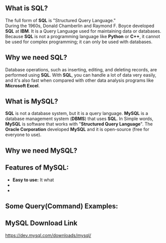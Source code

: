 ## What is SQL?
The full form of **SQL** is "Structured Query Language." <br>
During the 1960s, Donald Chamberlin and Raymond F. Boyce developed **SQL** at **IBM**. It is a Query Language used for maintaining data or databases. 
Because **SQL** is not a programming language like **Python** or **C++**, it cannot be used for complex programming; it can only be used with databases.

## Why we need SQL?
Database operations, such as inserting, editing, and deleting records, are performed using **SQL**. With **SQL**, you can handle a lot of data very easily, and it's also fast when compared with other data analysis programs like **Microsoft Excel**.

## What is MySQL?
**SQL** is not a database system, but it is a query language. **MySQL** is a database management system (**DBMS**) that uses **SQL**. In Simple words, **MySQL** is software that works with "**Structured Query Language**". The **Oracle Corporation** developed **MySQL** and it is open-source (free for everyone to use).

## Why we need MySQL?

## Features of MySQL:
<ul>
<li> <b>Easy to use:</b> It what  </li>
<li> </li>
<li>  </li>
</ul>

## Some Query(Command) Examples:

## MySQL Download Link
https://dev.mysql.com/downloads/mysql/

